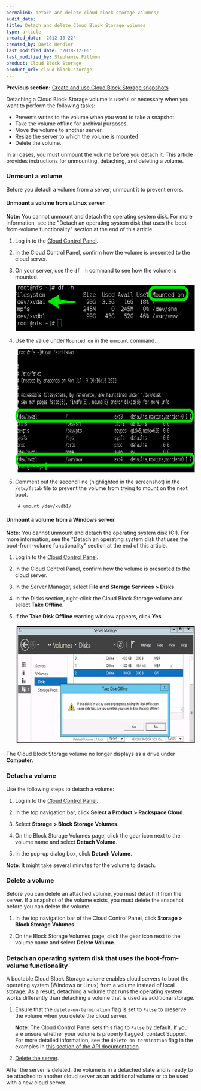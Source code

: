 ```yaml
---
permalink: detach-and-delete-cloud-block-storage-volumes/
audit_date:
title: Detach and delete Cloud Block Storage volumes
type: article
created_date: '2012-10-22'
created_by: David Hendler
last_modified_date: '2018-12-06'
last_modified_by: Stephanie Fillmon
product: Cloud Block Storage
product_url: cloud-block-storage
---
```


**Previous section:** [Create and use Cloud Block Storage snapshots](/support/how-to/create-and-use-cloud-block-storage-snapshots)

Detaching a Cloud Block Storage volume is useful or necessary when you want to
perform the following tasks:

-   Prevents writes to the volume when you want to take a snapshot.
-   Take the volume offline for archival purposes.
-   Move the volume to another server.
-   Resize the server to which the volume is mounted
-   Delete the volume.

In all cases, you must unmount the volume before you detach it. This article
provides instructions for unmounting, detaching, and deleting a volume.

### Unmount a volume

Before you detach a volume from a server, unmount it to prevent errors.

#### Unmount a volume from a Linux server

**Note:** You cannot unmount and detach the operating system disk. For more
information, see the "Detach an operating system disk that uses the
boot-from-volume functionality" section at the end of this article.

1. Log in to the [Cloud Control Panel](https://login.rackspace.com/).

2. In the Cloud Control Panel, confirm how the volume is presented to the cloud
    server.

3. On your server, use the `df -h` command to see how the volume is mounted.

   <img src="mount_point.png" width="571" height="122" />

4. Use the value under `Mounted on` in the `unmount` command.

   <img src="fstab2_0.png" width="883" height="328" />

5. Comment out the second line (highlighted in the screenshot) in the
    `/etc/fstab` file to prevent the volume from trying to mount on the next
    boot.

        # umount /dev/xvdb1/

#### Unmount a volume from a Windows server

**Note:** You cannot unmount and detach the operating system disk (C:). For more
information, see the "Detach an operating system disk that uses the
boot-from-volume functionality" section at the end of this article.

1. Log in to the [Cloud Control Panel](https://login.rackspace.com/).

2. In the Cloud Control Panel, confirm how the volume is presented to the cloud
    server.

3. In the Server Manager, select **File and Storage Services > Disks**.

4. In the Disks section, right-click the Cloud Block Storage volume and select
    **Take Offline**.

5. If the **Take Disk Offline** warning window appears, click **Yes**.

    <img src="win_bringoffline_0.jpeg" width="644" height="318" />

The Cloud Block Storage volume no longer displays as a drive under **Computer**.

### Detach a volume

Use the following steps to detach a volume:

1. Log in to the [Cloud Control Panel](https://login.rackspace.com/).

2. In the top navigation bar, click **Select a Product > Rackspace Cloud**.

2. Select **Storage > Block Storage Volumes**.

3. On the Block Storage Volumes page, click the gear icon next to the volume
    name and select **Detach Volume**.

4. In the pop-up dialog box, click **Detach Volume**.

**Note**: It might take several minutes for the volume to detach.

### Delete a volume

Before you can delete an attached volume, you must detach it from the server.
If a snapshot of the volume exists, you must delete the snapshot before you can
delete the volume.

1. In the top navigation bar of the Cloud Control Panel, click **Storage > Block Storage Volumes**.

2. On the Block Storage Volumes page, click the gear icon next to the volume
    name and select **Delete Volume**.

### Detach an operating system disk that uses the boot-from-volume functionality

A bootable Cloud Block Storage volume enables cloud servers to boot the
operating system (Windows or Linux) from a volume instead of local storage. As a
result, detaching a volume that runs the operating system works differently than
detaching a volume that is used as additional storage.

1. Ensure that the `delete-on-termination` flag is set to `False` to preserve the
volume when you delete the cloud server.

    **Note**: The Cloud Control Panel sets this flag to `False` by
    default. If you are unsure whether your volume is properly flagged, contact
    Support. For more detailed information, see the `delete-on-termination`
    flag in the examples in [this section of the API documentation](https://developer.rackspace.com/docs/cloud-servers/v2/api-reference/svr-basic-operations/#create-bootable-volume-and-server).

2. [Delete the server](/support/how-to/delete-a-server).

After the server is deleted, the volume is in a detached state and is ready to
be attached to another cloud server as an additional volume or to be used with a
new cloud server.
